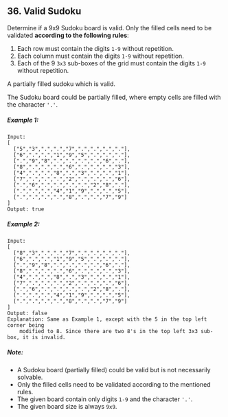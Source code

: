 ## 36. Valid Sudoku
Determine if a 9x9 Sudoku board is valid. Only the filled cells need to be validated **according to the following rules**:

1. Each row must contain the digits ```1-9``` without repetition.
1. Each column must contain the digits ```1-9``` without repetition.
1. Each of the 9 ```3x3``` sub-boxes of the grid must contain the digits ```1-9``` without repetition.

A partially filled sudoku which is valid.

The Sudoku board could be partially filled, where empty cells are filled with the character ```'.'```.

##### Example 1:
```
Input:
[
  ["5","3",".",".","7",".",".",".","."],
  ["6",".",".","1","9","5",".",".","."],
  [".","9","8",".",".",".",".","6","."],
  ["8",".",".",".","6",".",".",".","3"],
  ["4",".",".","8",".","3",".",".","1"],
  ["7",".",".",".","2",".",".",".","6"],
  [".","6",".",".",".",".","2","8","."],
  [".",".",".","4","1","9",".",".","5"],
  [".",".",".",".","8",".",".","7","9"]
]
Output: true
```
##### Example 2:
```
Input:
[
  ["8","3",".",".","7",".",".",".","."],
  ["6",".",".","1","9","5",".",".","."],
  [".","9","8",".",".",".",".","6","."],
  ["8",".",".",".","6",".",".",".","3"],
  ["4",".",".","8",".","3",".",".","1"],
  ["7",".",".",".","2",".",".",".","6"],
  [".","6",".",".",".",".","2","8","."],
  [".",".",".","4","1","9",".",".","5"],
  [".",".",".",".","8",".",".","7","9"]
]
Output: false
Explanation: Same as Example 1, except with the 5 in the top left corner being 
    modified to 8. Since there are two 8's in the top left 3x3 sub-box, it is invalid.
```
##### Note:

* A Sudoku board (partially filled) could be valid but is not necessarily solvable.
* Only the filled cells need to be validated according to the mentioned rules.
* The given board contain only digits ```1-9``` and the character ```'.'```.
* The given board size is always ```9x9```.